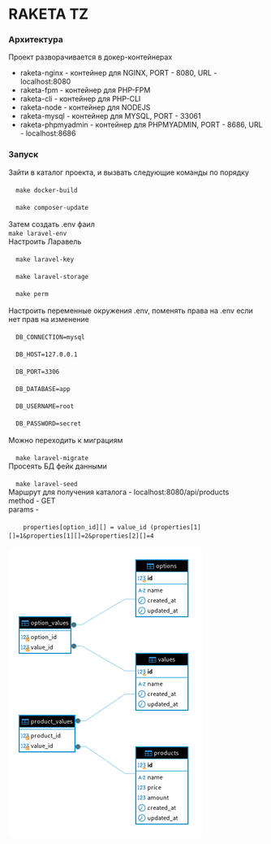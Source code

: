 <h1>RAKETA TZ</h1>

<h3>Архитектура</h3>
<div>Проект разворачивается в докер-контейнерах</div>
<ul>
  <li>raketa-nginx - контейнер для NGINX, PORT - 8080, URL - localhost:8080</li>
  <li>raketa-fpm - контейнер для PHP-FPM</li>
  <li>raketa-cli - контейнер для PHP-CLI</li>
  <li>raketa-node - контейнер для NODEJS</li>
  <li>raketa-mysql - контейнер для MYSQL, PORT - 33061</li>
  <li>raketa-phpmyadmin - контейнер для PHPMYADMIN, PORT - 8686, URL - localhost:8686</li>
</ul>

<h3>Запуск</h3>
<div>
  Зайти в каталог проекта, и вызвать следующие команды по порядку
</div>
<code>
  make docker-build<br>
  make composer-update<br>
</code>
<div>Затем создать .env фаил</div>
<code>make laravel-env</code>
<div>Настроить Ларавель</div>
<code>
  make laravel-key <br>
  make laravel-storage<br>
  make perm<br>
</code>
<div>Настроить переменные окружения .env, поменять права на .env  если нет прав на изменение</div>
<code>
  DB_CONNECTION=mysql<br>
  DB_HOST=127.0.0.1<br>
  DB_PORT=3306<br>
  DB_DATABASE=app<br>
  DB_USERNAME=root<br>
  DB_PASSWORD=secret<br>
</code>

<div>Можно переходить к миграциям</div>
<code>
  make laravel-migrate
</code>

<div>Просеять БД фейк данными</div>
<code>
  make laravel-seed
</code>

<div>
  Маршрут для получения каталога - localhost:8080/api/products<br>
  method - GET<br>
  params - <br>
  <code>
    properties[option_id][] = value_id (properties[1][]=1&properties[1][]=2&properties[2][]=4
  </code>
</div>

<div>
<img src="/docker/bd.png">
</div>
